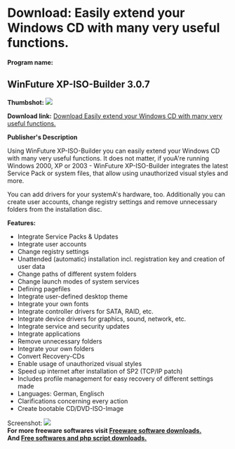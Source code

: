 # Download: Easily extend your Windows CD with many very useful functions.

**Program name:**

## WinFuture XP-ISO-Builder 3.0.7

  
**Thumbshot:** ![](http://www.freewarefiles.com/screenshot/winfuturexpiso_md.gif)   
  
**Download link:** [Download Easily extend your Windows CD with many very useful functions.](http://freesoftwares.boysofts.com/WinFuture-XP-ISO-Builder_program_21882.html)  
  


**Publisher's Description**  
  


Using WinFuture XP-ISO-Builder you can easily extend your Windows CD with many very useful functions. It does not matter, if youA're running Windows 2000, XP or 2003 - WinFuture XP-ISO-Builder integrates the latest Service Pack or system files, that allow using unauthorized visual styles and more. 

You can add drivers for your systemA's hardware, too. Additionally you can create user accounts, change registry settings and remove unnecessary folders from the installation disc.

**Features:**

  * Integrate Service Packs & Updates 
  * Integrate user accounts 
  * Change registry settings 
  * Unattended (automatic) installation incl. registration key and creation of user data 
  * Change paths of different system folders 
  * Change launch modes of system services 
  * Defining pagefiles 
  * Integrate user-defined desktop theme 
  * Integrate your own fonts 
  * Integrate controller drivers for SATA, RAID, etc. 
  * Integrate device drivers for graphics, sound, network, etc. 
  * Integrate service and security updates 
  * Integrate applications 
  * Remove unnecessary folders 
  * Integrate your own folders 
  * Convert Recovery-CDs 
  * Enable usage of unauthorized visual styles 
  * Speed up internet after installation of SP2 (TCP/IP patch) 
  * Includes profile management for easy recovery of different settings made 
  * Languages: German, Englisch 
  * Clarifications concerning every action 
  * Create bootable CD/DVD-ISO-Image 

  
  
Screenshot: ![](http://www.freewarefiles.com/screenshot/winfuturexpiso.gif)   
**For more freeware softwares visit [Freeware software downloads.](http://freesoftwares.boysofts.com/)**   
**And [Free softwares and php script downloads.](http://www.boysofts.com/)**
